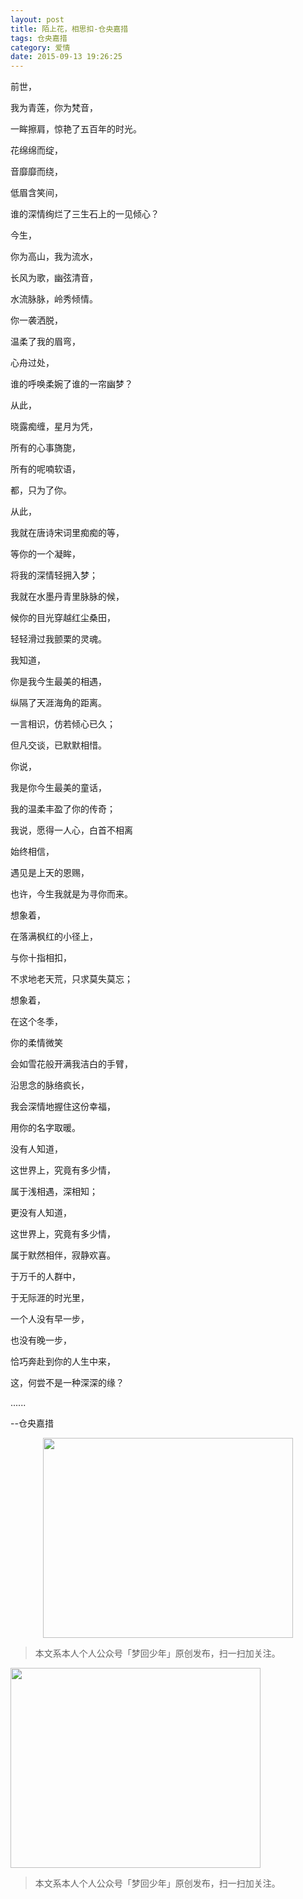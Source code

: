 ```yaml
---
layout: post
title: 陌上花，相思扣-仓央嘉措
tags: 仓央嘉措
category: 爱情
date: 2015-09-13 19:26:25
---
```


前世，

我为青莲，你为梵音，

一眸擦肩，惊艳了五百年的时光。

花绵绵而绽，

音靡靡而绕，

低眉含笑间，

谁的深情绚烂了三生石上的一见倾心？

今生，

你为高山，我为流水，

长风为歌，幽弦清音，

水流脉脉，岭秀倾情。

你一袭洒脱，

温柔了我的眉弯，

心舟过处，

谁的呼唤柔婉了谁的一帘幽梦？

从此，

晓露痴缠，星月为凭，

所有的心事旖旎，

所有的呢喃软语，

都，只为了你。

从此，

我就在唐诗宋词里痴痴的等，

等你的一个凝眸，

将我的深情轻拥入梦；

我就在水墨丹青里脉脉的候，

候你的目光穿越红尘桑田，

轻轻滑过我颤栗的灵魂。

我知道，

你是我今生最美的相遇，

纵隔了天涯海角的距离。

一言相识，仿若倾心已久；

但凡交谈，已默默相惜。

你说，

我是你今生最美的童话，

我的温柔丰盈了你的传奇；

我说，愿得一人心，白首不相离

始终相信，

遇见是上天的恩赐，

也许，今生我就是为寻你而来。

想象着，

在落满枫红的小径上，

与你十指相扣，

不求地老天荒，只求莫失莫忘；

想象着，

在这个冬季，

你的柔情微笑

会如雪花般开满我洁白的手臂，

沿思念的脉络疯长，

我会深情地握住这份幸福，

用你的名字取暖。

没有人知道，

这世界上，究竟有多少情，

属于浅相遇，深相知；

更没有人知道，

这世界上，究竟有多少情，

属于默然相伴，寂静欢喜。

于万千的人群中，

于无际涯的时光里，

一个人没有早一步，

也没有晚一步，

恰巧奔赴到你的人生中来，

这，何尝不是一种深深的缘？

......

--仓央嘉措

<div align="center">
<img src="http://7xlkoc.com1.z0.glb.clouddn.com/qrcodenew.jpg" width="400" height="320" />
</div>

> 本文系本人个人公众号「梦回少年」原创发布，扫一扫加关注。
<img src="http://7xlkoc.com1.z0.glb.clouddn.com/qrcodenew.jpg" width="400" height="320" />
</div>

> 本文系本人个人公众号「梦回少年」原创发布，扫一扫加关注。